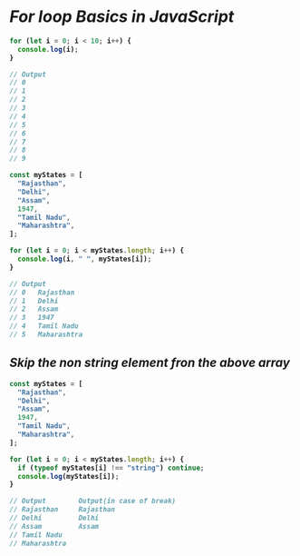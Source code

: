 # _For loop Basics in JavaScript_


<b>

```javascript
for (let i = 0; i < 10; i++) {
  console.log(i);
}

// Output
// 0
// 1
// 2
// 3
// 4
// 5
// 6
// 7
// 8
// 9
```

```javascript
const myStates = [
  "Rajasthan",
  "Delhi",
  "Assam",
  1947,
  "Tamil Nadu",
  "Maharashtra",
];

for (let i = 0; i < myStates.length; i++) {
  console.log(i, " ", myStates[i]);
}

// Output
// 0   Rajasthan
// 1   Delhi
// 2   Assam
// 3   1947
// 4   Tamil Nadu
// 5   Maharashtra
```

## _Skip the non string element fron the above array_

```javascript
const myStates = [
  "Rajasthan",
  "Delhi",
  "Assam",
  1947,
  "Tamil Nadu",
  "Maharashtra",
];

for (let i = 0; i < myStates.length; i++) {
  if (typeof myStates[i] !== "string") continue;
  console.log(myStates[i]);
}

// Output        Output(in case of break)
// Rajasthan     Rajasthan
// Delhi         Delhi
// Assam         Assam
// Tamil Nadu
// Maharashtra
```
</b>
